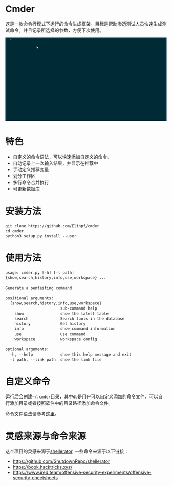 # Cmder

这是一款命令行模式下运行的命令生成框架。目标是帮助渗透测试人员快速生成测试命令。并且记录所选择的参数，方便下次使用。

![Example](assert/example_1.gif)

# 特色

- 自定义的命令语法，可以快速添加自定义的命令。
- 自动记录上一次输入结果，并显示在推荐中
- 手动定义推荐变量
- 划分工作区
- 多行命令合并执行
- 可更新数据库

# 安装方法

```
git clone https://github.com/Elinpf/cmder
cd cmder
python3 setup.py install --user
```


# 使用方法

```
usage: cmder.py [-h] [-l path] {show,search,history,info,use,workspace} ...

Generate a pentesting command

positional arguments:
  {show,search,history,info,use,workspace}
                        sub-command help
    show                show the latest table
    search              Search tools in the database
    history             Get history
    info                show command information
    use                 use command
    workspace           workspace config

optional arguments:
  -h, --help            show this help message and exit
  -l path, --link path  show the link file
```

# 自定义命令

运行后会创建`~/.cmder`目录，其中`db`是用户可以自定义添加的命令文件，可以自行添加目录或者按照软件中的目录路径添加命令文件。

命令文件语法请参考[这里](https://github.com/Elinpf/cmder_db)。

# 灵感来源与命令来源

这个项目的灵感来源于[shellerator](https://github.com/ShutdownRepo/shellerator), 一些命令来源于以下链接：

- https://github.com/ShutdownRepo/shellerator
- https://book.hacktricks.xyz/
- https://www.ired.team/offensive-security-experiments/offensive-security-cheetsheets